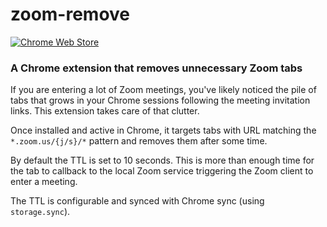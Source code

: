# zoom-remove

[![Chrome Web Store](https://img.shields.io/chrome-web-store/v/mimjaofnflecmklpiogcoliadefhipme?style=for-the-badge)](https://chrome.google.com/webstore/detail/zoom-remove/mimjaofnflecmklpiogcoliadefhipme)


### A Chrome extension that removes unnecessary Zoom tabs


If you are entering a lot of Zoom meetings, you've likely noticed the pile of tabs that grows in your Chrome sessions following the meeting invitation links. This extension takes care of that clutter.

Once installed and active in Chrome, it targets tabs with URL matching the `*.zoom.us/{j/s}/*` pattern and removes them after some time.

By default the TTL is set to 10 seconds. This is more than enough time for the tab to callback to the local Zoom service triggering the Zoom client to enter a meeting. 

The TTL is configurable and synced with Chrome sync (using `storage.sync`). 
